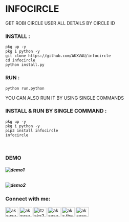# INFOCIRCLE 
GET ROBI CIRCLE USER ALL DETAILS BY CIRCLE ID

<h3 align="left">INSTALL :</h3>

````
pkg up -y
pkg i python -y
git clone https://github.com/AKXVAU/infocircle
cd infocircle
python install.py
````

<h3 align="left">RUN :</h3>

````
python run.python
````

<p> YOU CAN ALSO RUN IT BY USING SINGLE COMMANDS</p>

<h3 align="left">INSTALL & RUN BY SINGLE COMMAND :</h3>

````
pkg up -y
pkg i python -y
pip3 install infocircle
infocircle
````

<br>
<h3>DEMO <h5/>
<img align="center" src="https://github.com/AKXVAU/infocircle/blob/main/demo1.jpg?raw=true" alt="demo1"/><br>
<br>

<img align="center" src="https://github.com/AKXVAU/infocircle/blob/main/demo2.jpg?raw=true" alt="demo2"/><br>
<h3 align="left">Connect with me:</h3>
<p align="left">
<a href="https://codepen.io/akxvau" target="blank"><img align="center" src="https://raw.githubusercontent.com/rahuldkjain/github-profile-readme-generator/master/src/images/icons/Social/codepen.svg" alt="akxvau" height="30" width="40" /></a>
<a href="https://dev.to/akxvau" target="blank"><img align="center" src="https://raw.githubusercontent.com/rahuldkjain/github-profile-readme-generator/master/src/images/icons/Social/devto.svg" alt="akxvau" height="30" width="40" /></a>
<a href="https://twitter.com/itzakx21" target="blank"><img align="center" src="https://raw.githubusercontent.com/rahuldkjain/github-profile-readme-generator/master/src/images/icons/Social/twitter.svg" alt="itzakx21" height="30" width="40" /></a>
<a href="https://stackoverflow.com/users/19373621/akxvau" target="blank"><img align="center" src="https://raw.githubusercontent.com/rahuldkjain/github-profile-readme-generator/master/src/images/icons/Social/stack-overflow.svg" alt="akxvau" height="30" width="40" /></a>
<a href="https://fb.com/akx.the.psycho" target="blank"><img align="center" src="https://raw.githubusercontent.com/rahuldkjain/github-profile-readme-generator/master/src/images/icons/Social/facebook.svg" alt="akx.the.psycho" height="30" width="40" /></a>
<a href="https://instagram.com/akxvau" target="blank"><img align="center" src="https://raw.githubusercontent.com/rahuldkjain/github-profile-readme-generator/master/src/images/icons/Social/instagram.svg" alt="akxvau" height="30" width="40" /></a>
</p>
